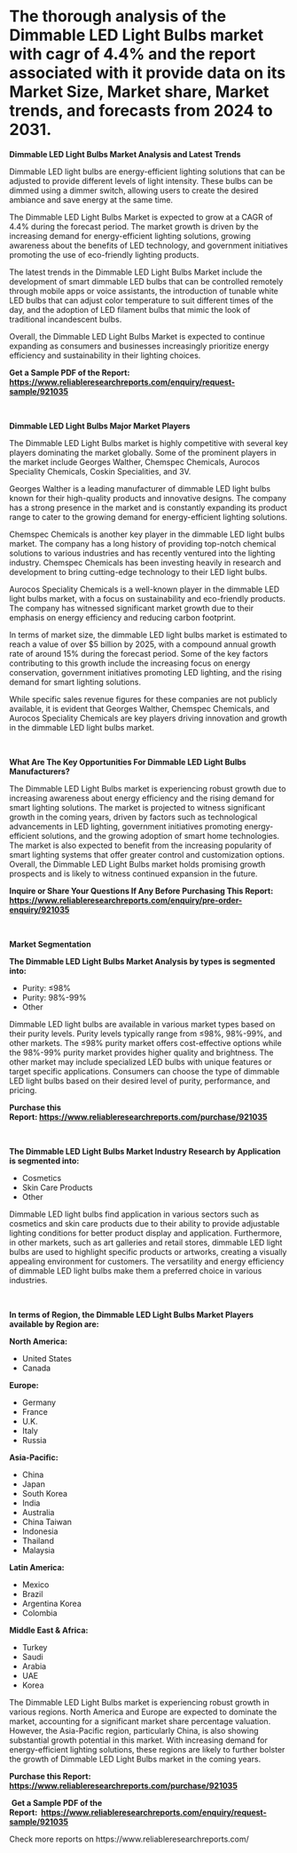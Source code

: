 <p><h1>The thorough analysis of the Dimmable LED Light Bulbs market with cagr of  4.4% and the report associated with it provide data on its Market Size, Market share, Market trends, and forecasts from 2024 to 2031.</h1></p><p><strong>Dimmable LED Light Bulbs Market Analysis and Latest Trends</strong></p>
<p><p>Dimmable LED light bulbs are energy-efficient lighting solutions that can be adjusted to provide different levels of light intensity. These bulbs can be dimmed using a dimmer switch, allowing users to create the desired ambiance and save energy at the same time.</p><p>The Dimmable LED Light Bulbs Market is expected to grow at a CAGR of 4.4% during the forecast period. The market growth is driven by the increasing demand for energy-efficient lighting solutions, growing awareness about the benefits of LED technology, and government initiatives promoting the use of eco-friendly lighting products.</p><p>The latest trends in the Dimmable LED Light Bulbs Market include the development of smart dimmable LED bulbs that can be controlled remotely through mobile apps or voice assistants, the introduction of tunable white LED bulbs that can adjust color temperature to suit different times of the day, and the adoption of LED filament bulbs that mimic the look of traditional incandescent bulbs.</p><p>Overall, the Dimmable LED Light Bulbs Market is expected to continue expanding as consumers and businesses increasingly prioritize energy efficiency and sustainability in their lighting choices.</p></p>
<p><strong>Get a Sample PDF of the Report:&nbsp; <a href="https://www.reliableresearchreports.com/enquiry/request-sample/921035">https://www.reliableresearchreports.com/enquiry/request-sample/921035</a></strong></p>
<p>&nbsp;</p>
<p><strong>Dimmable LED Light Bulbs Major Market Players</strong></p>
<p><p>The Dimmable LED Light Bulbs market is highly competitive with several key players dominating the market globally. Some of the prominent players in the market include Georges Walther, Chemspec Chemicals, Aurocos Speciality Chemicals, Coskin Specialities, and 3V.</p><p>Georges Walther is a leading manufacturer of dimmable LED light bulbs known for their high-quality products and innovative designs. The company has a strong presence in the market and is constantly expanding its product range to cater to the growing demand for energy-efficient lighting solutions.</p><p>Chemspec Chemicals is another key player in the dimmable LED light bulbs market. The company has a long history of providing top-notch chemical solutions to various industries and has recently ventured into the lighting industry. Chemspec Chemicals has been investing heavily in research and development to bring cutting-edge technology to their LED light bulbs.</p><p>Aurocos Speciality Chemicals is a well-known player in the dimmable LED light bulbs market, with a focus on sustainability and eco-friendly products. The company has witnessed significant market growth due to their emphasis on energy efficiency and reducing carbon footprint.</p><p>In terms of market size, the dimmable LED light bulbs market is estimated to reach a value of over $5 billion by 2025, with a compound annual growth rate of around 15% during the forecast period. Some of the key factors contributing to this growth include the increasing focus on energy conservation, government initiatives promoting LED lighting, and the rising demand for smart lighting solutions.</p><p>While specific sales revenue figures for these companies are not publicly available, it is evident that Georges Walther, Chemspec Chemicals, and Aurocos Speciality Chemicals are key players driving innovation and growth in the dimmable LED light bulbs market.</p></p>
<p>&nbsp;</p>
<p><strong>What Are The Key Opportunities For Dimmable LED Light Bulbs Manufacturers?</strong></p>
<p><p>The Dimmable LED Light Bulbs market is experiencing robust growth due to increasing awareness about energy efficiency and the rising demand for smart lighting solutions. The market is projected to witness significant growth in the coming years, driven by factors such as technological advancements in LED lighting, government initiatives promoting energy-efficient solutions, and the growing adoption of smart home technologies. The market is also expected to benefit from the increasing popularity of smart lighting systems that offer greater control and customization options. Overall, the Dimmable LED Light Bulbs market holds promising growth prospects and is likely to witness continued expansion in the future.</p></p>
<p><strong>Inquire or Share Your Questions If Any Before Purchasing This Report: <a href="https://www.reliableresearchreports.com/enquiry/pre-order-enquiry/921035">https://www.reliableresearchreports.com/enquiry/pre-order-enquiry/921035</a></strong></p>
<p>&nbsp;</p>
<p><strong>Market Segmentation</strong></p>
<p><strong>The Dimmable LED Light Bulbs Market Analysis by types is segmented into:</strong></p>
<p><ul><li>Purity: ≤98%</li><li>Purity: 98%-99%</li><li>Other</li></ul></p>
<p><p>Dimmable LED light bulbs are available in various market types based on their purity levels. Purity levels typically range from ≤98%, 98%-99%, and other markets. The ≤98% purity market offers cost-effective options while the 98%-99% purity market provides higher quality and brightness. The other market may include specialized LED bulbs with unique features or target specific applications. Consumers can choose the type of dimmable LED light bulbs based on their desired level of purity, performance, and pricing.</p></p>
<p><strong>Purchase this Report:&nbsp;<a href="https://www.reliableresearchreports.com/purchase/921035">https://www.reliableresearchreports.com/purchase/921035</a></strong></p>
<p>&nbsp;</p>
<p><strong>The Dimmable LED Light Bulbs Market Industry Research by Application is segmented into:</strong></p>
<p><ul><li>Cosmetics</li><li>Skin Care Products</li><li>Other</li></ul></p>
<p><p>Dimmable LED light bulbs find application in various sectors such as cosmetics and skin care products due to their ability to provide adjustable lighting conditions for better product display and application. Furthermore, in other markets, such as art galleries and retail stores, dimmable LED light bulbs are used to highlight specific products or artworks, creating a visually appealing environment for customers. The versatility and energy efficiency of dimmable LED light bulbs make them a preferred choice in various industries.</p></p>
<p>&nbsp;</p>
<p><strong>In terms of Region, the Dimmable LED Light Bulbs Market Players available by Region are:</strong></p>
<p>
    <p> <strong> North America: </strong>
        <ul>
            <li>United States</li>
            <li>Canada</li>
        </ul>
        </p> 
    <p> <strong> Europe: </strong>
        <ul>
            <li>Germany</li>
            <li>France</li>
            <li>U.K.</li>
            <li>Italy</li>
            <li>Russia</li>
        </ul>
        </p> 
    <p> <strong> Asia-Pacific: </strong>
        <ul>
            <li>China</li>
            <li>Japan</li>
            <li>South Korea</li>
            <li>India</li>
            <li>Australia</li>
            <li>China Taiwan</li>
            <li>Indonesia</li>
            <li>Thailand</li>
            <li>Malaysia</li>
        </ul>
        </p> 
    <p> <strong> Latin America: </strong>
        <ul>
            <li>Mexico</li>
            <li>Brazil</li>
            <li>Argentina Korea</li>
            <li>Colombia</li>
        </ul>
        </p> 
    <p> <strong> Middle East & Africa: </strong>
        <ul>
            <li>Turkey</li>
            <li>Saudi</li>
            <li>Arabia</li>
            <li>UAE</li>
            <li>Korea</li>
        </ul>
    </p>
    </p>
<p><p>The Dimmable LED Light Bulbs market is experiencing robust growth in various regions. North America and Europe are expected to dominate the market, accounting for a significant market share percentage valuation. However, the Asia-Pacific region, particularly China, is also showing substantial growth potential in this market. With increasing demand for energy-efficient lighting solutions, these regions are likely to further bolster the growth of Dimmable LED Light Bulbs market in the coming years.</p></p>
<p><strong>Purchase this Report: <a href="https://www.reliableresearchreports.com/purchase/921035">https://www.reliableresearchreports.com/purchase/921035</a></strong></p>
<p>&nbsp;<strong>Get a Sample PDF of the Report:&nbsp;&nbsp;<a href="https://www.reliableresearchreports.com/enquiry/request-sample/921035">https://www.reliableresearchreports.com/enquiry/request-sample/921035</a></strong></p>
<p><strong></strong></p>
<p>Check more reports on https://www.reliableresearchreports.com/</p>